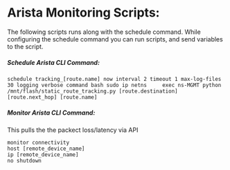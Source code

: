 # Arista Monitoring Scripts:

The following scripts runs along with the schedule command.
While configuring the schedule command you can run scripts, and send variables to the script.

##### Schedule Arista CLI Command:

    schedule tracking_[route.name] now interval 2 timeout 1 max-log-files 30 logging verbose command bash sudo ip netns     exec ns-MGMT python /mnt/flash/static_route_tracking.py [route.destination] [route.next_hop] [route.name]

##### Monitor Arista CLI Command:
This pulls the the packect loss/latency via API

    monitor connectivity
    host [remote_device_name]
    ip [remote_device_name]
    no shutdown
